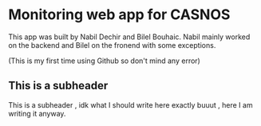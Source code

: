 # Monitoring web app for CASNOS

This app was built by Nabil Dechir and Bilel Bouhaic. 
Nabil mainly worked on the backend and Bilel on the fronend with some exceptions.

(This is my first time using Github so don't mind any error)

## This is a subheader 
This is a subheader , idk what I should write here exactly buuut , here I am writing it anyway. 
